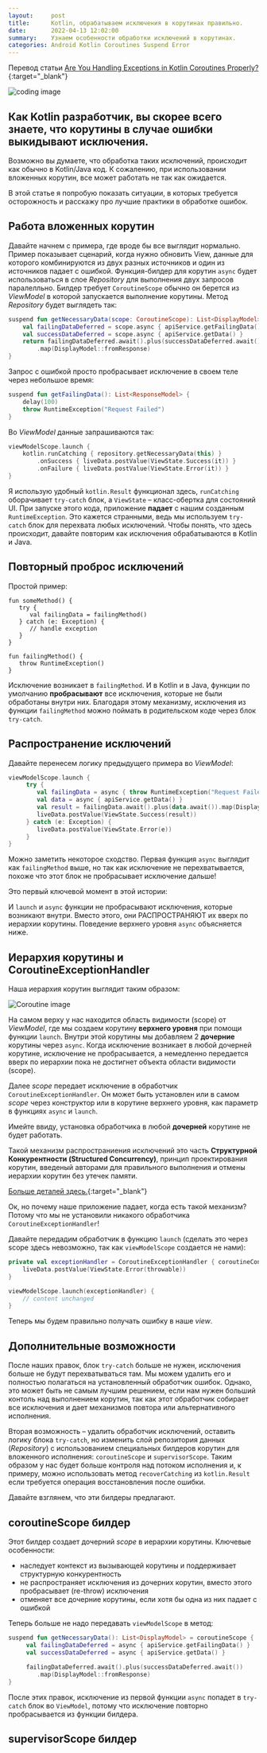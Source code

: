 ```yaml
---
layout:     post
title:      Kotlin, обрабатываем исключения в корутинах правильно.
date:       2022-04-13 12:02:00
summary:    Узнаем особенности обработки исключений в корутинах.
categories: Android Kotlin Coroutines Suspend Error
---
```


Перевод статьи [Are You Handling Exceptions in Kotlin Coroutines Properly?](https://www.netguru.com/blog/exceptions-in-kotlin-coroutines){:target="_blank"}

![coding image](/images/2022-04-13-coroutines-errors-handling/1.webp)

## Как Kotlin разработчик, вы скорее всего знаете, что корутины в случае ошибки выкидывают исключения.

Возможно вы думаете, что обработка таких исключений, происходит как обычно в Kotlin/Java код. К сожалению, при использовании вложенных корутин, все может работать не так как ожидается.

В этой статье я попробую показать ситуации, в которых требуется осторожность и расскажу про лучшие практики в обработке ошибок.

## Работа вложенных корутин

Давайте начнем с примера, где вроде бы все выглядит нормально.
Пример показывает сценарий, когда нужно обновить View, данные для которого комбинируются из двух разных источников и один из источников падает с ошибкой. Функция-билдер для корутин `async` будет использоваться в слое _Repository_ для выполнения двух запросов паралелльно. Билдер требует `CoroutineScope` обычно он берется из _ViewModel_ в которой запускается выполнение корутины. Метод _Repository_ будет выглядеть так:

```kotlin
suspend fun getNecessaryData(scope: CoroutineScope): List<DisplayModel> {
    val failingDataDeferred = scope.async { apiService.getFailingData() }
    val successDataDeferred = scope.async { apiService.getData() }
    return failingDataDeferred.await().plus(successDataDeferred.await())
        .map(DisplayModel::fromResponse)
}
```

Запрос с ошибкой просто пробрасывает исключение в своем теле через небольшое время:

```kotlin
suspend fun getFailingData(): List<ResponseModel> {
    delay(100)
    throw RuntimeException("Request Failed")
}
```

Во _ViewModel_ данные запрашиваются так:
```kotlin
viewModelScope.launch {
    kotlin.runCatching { repository.getNecessaryData(this) }
        .onSuccess { liveData.postValue(ViewState.Success(it)) }
        .onFailure { liveData.postValue(ViewState.Error(it)) }
}
```
Я использую удобный `kotlin.Result` функционал здесь, `runCatching` оборачивает `try-catch` блок, a `ViewState` – класс-обертка для состояний UI.
При запуске этого кода, приложение **падает** с нашим созданным `RuntimeException`. Это кажется странными, ведь мы используем `try-catch` блок для перехвата любых исключений.
Чтобы понять, что здесь происходит, давайте повторим как исключения обрабатываются в Kotlin и Java.

## Повторный проброс исключений

Простой пример:
```koltin
fun someMethod() {
   try {
      val failingData = failingMethod()
   } catch (e: Exception) {
      // handle exception
   }
}

fun failingMethod() {
   throw RuntimeException()
}
```

Исключение возникает в `failingMethod`. И в Kotlin и в Java, функции по умолчанию **пробрасывают** все исключения, которые не были обработаны внутри них. Благодаря этому механизму, исключения из функции `failingMethod` можно поймать в родительском коде через блок `try-catch`.

## Распространение исключений

Давайте перенесем логику предыдущего примера во _ViewModel_:

```kotlin
viewModelScope.launch {
     try {
        val failingData = async { throw RuntimeException("Request Failed") }
        val data = async { apiService.getData() }
        val result = failingData.await().plus(data.await()).map(DisplayModel::fromResponse)
        liveData.postValue(ViewState.Success(result))
     } catch (e: Exception) {
        liveData.postValue(ViewState.Error(e))
     }
}
```

Можно заметить некоторое сходство. Первая функция `async` выглядит как `failingMethod` выше, но так как исключение не перехватывается, похоже что этот блок не пробрасывает исключение дальше!

Это первый ключевой момент в этой истории:

И `launch` и `async` функции не пробрасывают исключения, которые возникают внутри. Вместо этого, они РАСПРОСТРАНЯЮТ их вверх по иерархии корутины.
Поведение верхнего уровня `async` объясняется ниже.

## Иерархия корутины и CoroutineExceptionHandler

Наша иерархия корутин выглядит таким образом: 

![Coroutine image](/images/2022-04-13-coroutines-errors-handling/2.png)

На самом верху у нас находится область видимости (scope) от _ViewModel_, где мы создаем корутину **верхнего уровня** при помощи функции `launch`. Внутри этой корутины мы добавляем 2 **дочерние** корутины через `async`.
Когда исключение возникает в любой дочерней корутине, исключение не пробрасывается, а немедленно передается вверх по иерархии пока не достигнет объекта области видимости (scope).

Далее _scope_ передает исключение в обработчик `CoroutineExceptionHandler`. Он может быть установлен или в самом _scope_ через конструктор или в корутине верхнего уровня, как параметр в функциях `async` и `launch`.

Имейте ввиду, установка обработчика в любой **дочерней** корутине не будет работать.

Такой механизм распространиения исключений это часть **Структурной Конкурентности (Structured Concurrency)**, принцип проектирования корутин, введеный авторами для правильного выполнения и отмены иерархии корутин без утечек памяти.

[Больше деталей здесь.](https://elizarov.medium.com/structured-concurrency-722d765aa952){:target="_blank"}

Ок, но почему наше приложение падает, когда есть такой механизм? Потому что мы не установили никакого обработчика `CoroutineExceptionHandler`!

Давайте передадим обработчик в функцию `launch` (сделать это через scope здесь невозможно, так как `viewModelScope` создается не нами):

```kotlin
private val exceptionHandler = CoroutineExceptionHandler { coroutineContext, throwable ->
    liveData.postValue(ViewState.Error(throwable))
}

viewModelScope.launch(exceptionHandler) {
    // content unchanged
}
```
Теперь мы будем правильно получать ошибку в наше _view_.

## Дополнительные возможности

После наших правок, блок `try-catch` больше не нужен, исключения больше не будут перехватываться там.
Мы можем удалить его и полностью полагаться на установленный обработчик ошибок. Однако, это может быть не самым лучшим решением, если нам нужен больший контоль над выполнением корутин, так как этот обработчик собирает все исключения и дает механизмов повтора или альтернативного исполнения.

Вторая возможность – удалить обработчик исключений, оставить логику блока `try-catch`, но изменить слой репозитория данных (_Repository_) с использованием специальных билдеров корутин для вложенного исполнения: `coroutineScope` и `supervisorScope`. Таким образом у нас будет больше контроля над потоком исполнения и, к примеру, можно использовать метод `recoverCatching` из `kotlin.Result` если требуется операция восстановления после ошибки.

Давайте взглянем, что эти билдеры предлагают.

## coroutineScope билдер

Этот билдер создает дочерний _scope_ в иерархии корутины. Ключевые особенности:

- наследует контекст из вызывающей корутины и поддерживает структурную конкурентность
- не распространяет исключения из дочерних корутин, вместо этого пробрасывает (re-throw) исключения
- отменяет все дочерние корутины, если хотя бы одна из них падает с ошибкой

Теперь больше не надо передавать `viewModelScope` в метод:

```kotlin
suspend fun getNecessaryData(): List<DisplayModel> = coroutineScope {
     val failingDataDeferred = async { apiService.getFailingData() }
     val successDataDeferred = async { apiService.getData() }
     
     failingDataDeferred.await().plus(successDataDeferred.await())
        .map(DisplayModel::fromResponse)
}
```

После этих правок, исключение из первой функции `async` попадет в `try-catch` блок во `ViewModel`, потому что исключение повторно пробрасывается из функции билдера.



## supervisorScope билдер
































